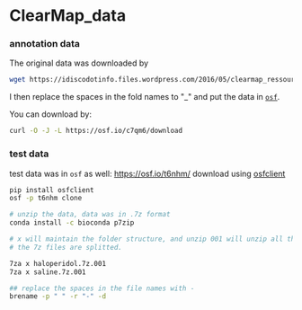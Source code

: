 # ClearMap_data

### annotation data
The original data was downloaded by 

```bash
wget https://idiscodotinfo.files.wordpress.com/2016/05/clearmap_ressources_mouse_brain.zip
```

I then replace the spaces in the fold names to "_" and put the data in [`osf`](https://osf.io/c7qm6/).

You can download by:

```bash
curl -O -J -L https://osf.io/c7qm6/download
```

### test data

test data was in `osf` as well: https://osf.io/t6nhm/
download using [osfclient](https://github.com/osfclient/osfclient)

```bash
pip install osfclient
osf -p t6nhm clone

# unzip the data, data was in .7z format
conda install -c bioconda p7zip

# x will maintain the folder structure, and unzip 001 will unzip all the other 002,003..
# the 7z files are splitted.

7za x haloperidol.7z.001
7za x saline.7z.001

## replace the spaces in the file names with -
brename -p " " -r "-" -d
```
